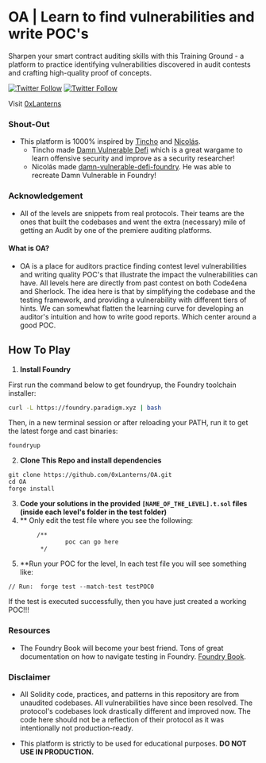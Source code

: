 # OA    | Learn to find vulnerabilities and write POC's

Sharpen your smart contract auditing skills with this Training Ground - a platform to practice identifying vulnerabilities discovered in audit contests and crafting high-quality proof of concepts.

[![Twitter Follow](https://img.shields.io/twitter/follow/Kiki_developer?label=Follow%20Kiki%20%40Kiki_developer&style=social)](https://twitter.com/Kiki_developer)
[![Twitter Follow](https://img.shields.io/twitter/follow/ZoumanaCisse6?label=Follow%20Zouvier%20%40ZoumanaCisse6&style=social)](https://twitter.com/ZoumanaCisse6)

Visit [0xLanterns](https://0xlanterns.vercel.app/)

### Shout-Out
- This platform is 1000% inspired by [Tincho](https://twitter.com/tinchoabbate) and [Nicolás](https://twitter.com/ngp2311).
    - Tincho made [Damn Vulnerable Defi](https://www.damnvulnerabledefi.xyz) which is a great wargame to learn offensive security and improve as a security researcher! 
    - Nicolás made [damn-vulnerable-defi-foundry](https://github.com/nicolasgarcia214/damn-vulnerable-defi-foundry). He was able to recreate Damn Vulnerable in Foundry!

### Acknowledgement 
- All of the levels are snippets from real protocols. Their teams are the ones that built the codebases and went the extra (necessary) mile of getting an Audit by one of the premiere auditing platforms. 

#### What is OA?
- OA is a place for auditors practice finding contest level vulnerabilities and writing quality POC's that illustrate the impact the vulnerabilities can have. All levels here are directly from past contest on both Code4ena and Sherlock. The idea here is that by simplifying the codebase and the testing framework, and providing a vulnerability with different tiers of hints. We can somewhat flatten the learning curve for developing an auditor's intuition and how to write good reports. Which center around a good POC. 

## How To Play 

1.  **Install Foundry**

First run the command below to get foundryup, the Foundry toolchain installer:

``` bash
curl -L https://foundry.paradigm.xyz | bash
```

Then, in a new terminal session or after reloading your PATH, run it to get the latest forge and cast binaries:

``` console
foundryup
```

2. **Clone This Repo and install dependencies**
``` 
git clone https://github.com/0xLanterns/OA.git
cd OA
forge install
```
3. **Code your solutions in the provided `[NAME_OF_THE_LEVEL].t.sol` files (inside each level's folder in the test folder)**
4. ** Only edit the test file where you see the following:
```Solidity
        /**
                poc can go here
         */
```
5. **Run your POC for the level, In each test file you will see something like:
```Solidity
// Run:  forge test --match-test testPOC0
```
If the test is executed successfully, then you have just created a working POC!!!
### Resources
- The Foundry Book will become your best friend. Tons of great documentation on how to navigate testing in Foundry. [Foundry Book](https://book.getfoundry.sh/).

### Disclaimer
- All Solidity code, practices, and patterns in this repository are from unaudited codebases. All vulnerabilities have since been resolved. The protocol's codebases look drastically different and improved now. The code here should not be a reflection of their protocol as it was intentionally not production-ready.

- This platform is strictly to be used for educational purposes.
**DO NOT USE IN PRODUCTION.**
